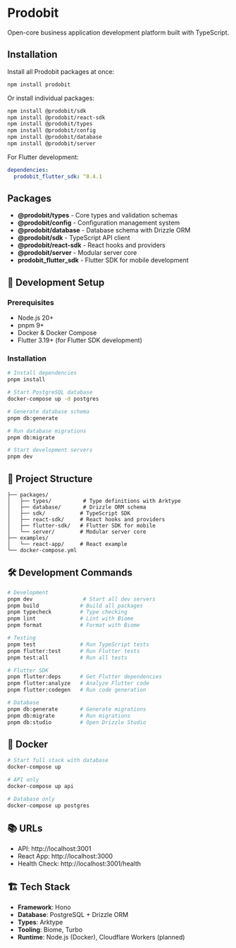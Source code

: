 # Prodobit

Open-core business application development platform built with TypeScript.

## Installation

Install all Prodobit packages at once:

```bash
npm install prodobit
```

Or install individual packages:

```bash
npm install @prodobit/sdk
npm install @prodobit/react-sdk  
npm install @prodobit/types
npm install @prodobit/config
npm install @prodobit/database
npm install @prodobit/server
```

For Flutter development:

```yaml
dependencies:
  prodobit_flutter_sdk: ^0.4.1
```

## Packages

- **@prodobit/types** - Core types and validation schemas
- **@prodobit/config** - Configuration management system  
- **@prodobit/database** - Database schema with Drizzle ORM
- **@prodobit/sdk** - TypeScript API client
- **@prodobit/react-sdk** - React hooks and providers
- **@prodobit/server** - Modular server core
- **prodobit_flutter_sdk** - Flutter SDK for mobile development

## 🚀 Development Setup

### Prerequisites

- Node.js 20+
- pnpm 9+
- Docker & Docker Compose
- Flutter 3.19+ (for Flutter SDK development)

### Installation

```bash
# Install dependencies
pnpm install

# Start PostgreSQL database
docker-compose up -d postgres

# Generate database schema
pnpm db:generate

# Run database migrations
pnpm db:migrate

# Start development servers
pnpm dev
```

## 📁 Project Structure

```
├── packages/
│   ├── types/          # Type definitions with Arktype
│   ├── database/       # Drizzle ORM schema
│   ├── sdk/           # TypeScript SDK
│   ├── react-sdk/     # React hooks and providers
│   ├── flutter-sdk/   # Flutter SDK for mobile
│   └── server/        # Modular server core
├── examples/
│   └── react-app/     # React example
└── docker-compose.yml
```

## 🛠 Development Commands

```bash
# Development
pnpm dev                # Start all dev servers
pnpm build             # Build all packages
pnpm typecheck         # Type checking
pnpm lint              # Lint with Biome
pnpm format            # Format with Biome

# Testing
pnpm test              # Run TypeScript tests
pnpm flutter:test      # Run Flutter tests  
pnpm test:all          # Run all tests

# Flutter SDK
pnpm flutter:deps      # Get Flutter dependencies
pnpm flutter:analyze   # Analyze Flutter code
pnpm flutter:codegen   # Run code generation

# Database
pnpm db:generate       # Generate migrations
pnpm db:migrate        # Run migrations
pnpm db:studio         # Open Drizzle Studio
```

## 🐳 Docker

```bash
# Start full stack with database
docker-compose up

# API only
docker-compose up api

# Database only
docker-compose up postgres
```

## 📚 URLs

- API: http://localhost:3001
- React App: http://localhost:3000
- Health Check: http://localhost:3001/health

## 🏗 Tech Stack

- **Framework**: Hono
- **Database**: PostgreSQL + Drizzle ORM
- **Types**: Arktype
- **Tooling**: Biome, Turbo
- **Runtime**: Node.js (Docker), Cloudflare Workers (planned)